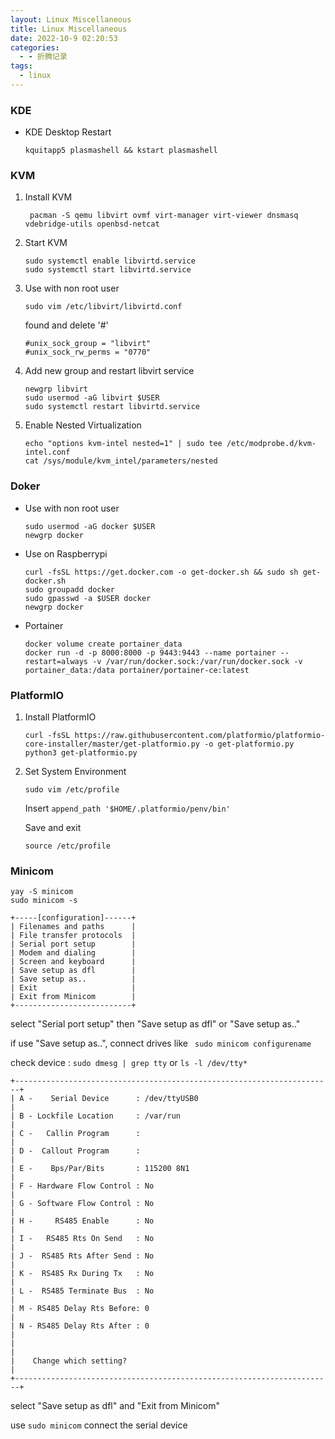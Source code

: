 ```yaml
---
layout: Linux Miscellaneous
title: Linux Miscellaneous
date: 2022-10-9 02:20:53
categories:
  - - 折腾记录
tags: 
  - linux
---
```

### KDE

- KDE Desktop Restart

    `kquitapp5 plasmashell && kstart plasmashell`

### KVM

1. Install KVM

    ```shell
     pacman -S qemu libvirt ovmf virt-manager virt-viewer dnsmasq vdebridge-utils openbsd-netcat 
     ```

2. Start KVM

    ```shell
    sudo systemctl enable libvirtd.service
    sudo systemctl start libvirtd.service
    ```

3. Use with non root user

    ```shell
    sudo vim /etc/libvirt/libvirtd.conf
    ```

    found and delete '#'

    ```shell
    #unix_sock_group = "libvirt"
    #unix_sock_rw_perms = "0770"
    ```

4. Add new group and restart libvirt service

    ```shell
    newgrp libvirt
    sudo usermod -aG libvirt $USER
    sudo systemctl restart libvirtd.service
    ```

5. Enable Nested Virtualization

    ```shell
    echo "options kvm-intel nested=1" | sudo tee /etc/modprobe.d/kvm-intel.conf
    cat /sys/module/kvm_intel/parameters/nested
    ```

### Doker

- Use with non root user

    ```shell
    sudo usermod -aG docker $USER
    newgrp docker
    ```
- Use on Raspberrypi

    ```shell
    curl -fsSL https://get.docker.com -o get-docker.sh && sudo sh get-docker.sh
    sudo groupadd docker
    sudo gpasswd -a $USER docker
    newgrp docker
    ```

- Portainer

    ```shell
    docker volume create portainer_data
    docker run -d -p 8000:8000 -p 9443:9443 --name portainer --restart=always -v /var/run/docker.sock:/var/run/docker.sock -v portainer_data:/data portainer/portainer-ce:latest
    ```

### PlatformIO

1. Install PlatformIO

    ```shell
    curl -fsSL https://raw.githubusercontent.com/platformio/platformio-core-installer/master/get-platformio.py -o get-platformio.py
    python3 get-platformio.py
    ```

2. Set System Environment

    ```shell
    sudo vim /etc/profile
    ```

    Insert ```append_path '$HOME/.platformio/penv/bin'```

    Save and exit

    ```shell
    source /etc/profile
    ```

### Minicom

```shell
yay -S minicom
sudo minicom -s
```

```shell
+-----[configuration]------+
| Filenames and paths      |
| File transfer protocols  |
| Serial port setup        |
| Modem and dialing        |
| Screen and keyboard      |
| Save setup as dfl        |
| Save setup as..          |
| Exit                     |
| Exit from Minicom        |
+--------------------------+
```

select "Serial port setup" then "Save setup as dfl" or "Save setup as.."

if use "Save setup as..", connect drives like ``` sudo minicom configurename```

check device : ``` sudo dmesg | grep tty ``` or ``` ls -l /dev/tty* ```

```shell
+-----------------------------------------------------------------------+
| A -    Serial Device      : /dev/ttyUSB0                              |
| B - Lockfile Location     : /var/run                                  |
| C -   Callin Program      :                                           |
| D -  Callout Program      :                                           |
| E -    Bps/Par/Bits       : 115200 8N1                                |
| F - Hardware Flow Control : No                                        |
| G - Software Flow Control : No                                        |
| H -     RS485 Enable      : No                                        |
| I -   RS485 Rts On Send   : No                                        |
| J -  RS485 Rts After Send : No                                        |
| K -  RS485 Rx During Tx   : No                                        |
| L -  RS485 Terminate Bus  : No                                        |
| M - RS485 Delay Rts Before: 0                                         |
| N - RS485 Delay Rts After : 0                                         |
|                                                                       |
|    Change which setting?                                              |
+-----------------------------------------------------------------------+
```

select "Save setup as dfl" and "Exit from Minicom"

use ``` sudo minicom ``` connect the serial device